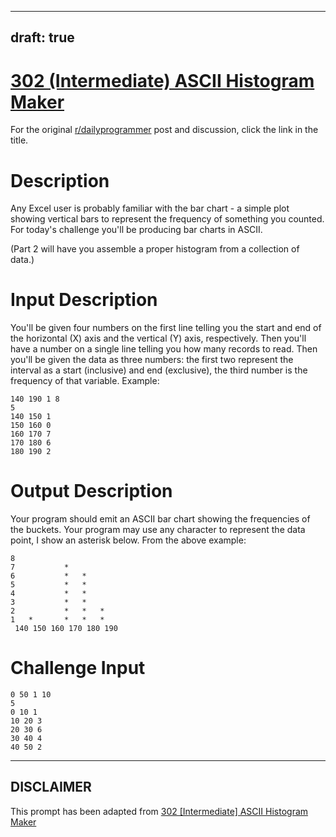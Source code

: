 ---
draft: true
----

# [302 (Intermediate) ASCII Histogram Maker](https://www.reddit.com/r/dailyprogrammer/comments/5st2so/20170208_challenge_302_intermediate_ascii/)

For the original [r/dailyprogrammer](https://www.reddit.com/r/dailyprogrammer/) post and discussion, click the link in the title.

# Description
Any Excel user is probably familiar with the bar chart - a simple plot showing vertical bars to represent the frequency of something you counted. For today's challenge you'll be producing bar charts in ASCII. 

(Part 2 will have you assemble a proper histogram from a collection of data.)

# Input Description
You'll be given four numbers on the first line telling you the start and end of the horizontal (X) axis and the vertical (Y) axis, respectively. Then you'll have a number on a single line telling you how many records to read. Then you'll be given the data as three numbers: the first two represent the interval as a start (inclusive) and end (exclusive), the third number is the frequency of that variable. Example:


```
140 190 1 8 
5
140 150 1
150 160 0 
160 170 7 
170 180 6 
180 190 2
```
# Output Description
Your program should emit an ASCII bar chart showing the frequencies of the buckets. Your program may use any character to represent the data point, I show an asterisk below. From the above example:


```
8
7           *
6           *   *
5           *   *
4           *   *
3           *   *
2           *   *   *
1   *       *   *   * 
 140 150 160 170 180 190
```
# Challenge Input

```
0 50 1 10
5
0 10 1
10 20 3
20 30 6
30 40 4
40 50 2
```

----
## **DISCLAIMER**
This prompt has been adapted from [302 [Intermediate] ASCII Histogram Maker](https://www.reddit.com/r/dailyprogrammer/comments/5st2so/20170208_challenge_302_intermediate_ascii/
)
